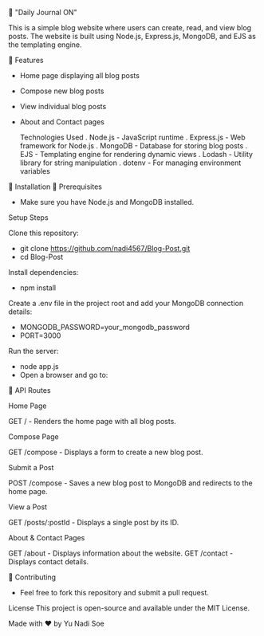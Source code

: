  🚀 "Daily Journal ON"

This is a simple blog website where users can create, read, and view blog posts. The website is built using Node.js, Express.js, MongoDB, and EJS as the templating engine.

 🚀 Features
- Home page displaying all blog posts
- Compose new blog posts
- View individual blog posts
- About and Contact pages

  Technologies Used
. Node.js - JavaScript runtime
. Express.js - Web framework for Node.js
. MongoDB - Database for storing blog posts
. EJS - Templating engine for rendering dynamic views
. Lodash - Utility library for string manipulation
. dotenv - For managing environment variables


 🚀 Installation
 🚀 Prerequisites
- Make sure you have Node.js and MongoDB installed.

Setup Steps

Clone this repository:
- git clone https://github.com/nadi4567/Blog-Post.git
- cd Blog-Post

Install dependencies:
- npm install

Create a .env file in the project root and add your MongoDB connection details:
- MONGODB_PASSWORD=your_mongodb_password
- PORT=3000

Run the server:
- node app.js
- Open a browser and go to:

 🚀 API Routes

Home Page

GET / - Renders the home page with all blog posts.

Compose Page

GET /compose - Displays a form to create a new blog post.

Submit a Post

POST /compose - Saves a new blog post to MongoDB and redirects to the home page.

View a Post

GET /posts/:postId - Displays a single post by its ID.

About & Contact Pages

GET /about - Displays information about the website.
GET /contact - Displays contact details.

 🚀 Contributing
-   Feel free to fork this repository and submit a pull request.

License
This project is open-source and available under the MIT License.

Made with ❤️ by Yu Nadi Soe 




